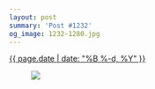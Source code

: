 ```yaml
---
layout: post
summary: 'Post #1232'
og_image: 1232-1280.jpg
---
```


<div class="post">
 <time>
  <a href="/1232">
   {{ page.date | date: "%B %-d, %Y" }}
  </a>
 </time>
 <a href="/1232">
  <figure data-taken="11/21/2020">
   <img sizes="(min-width: 700px) 50vw, calc(100vw - 2rem)" src="{{ site.assets_url }}/1232-640.jpg" srcset="{{ site.assets_url }}/1232-320.jpg 320w, {{ site.assets_url }}/1232-640.jpg 640w, {{ site.assets_url }}/1232-960.jpg 960w, {{ site.assets_url }}/1232-1280.jpg 1280w"/>
  </figure>
 </a>
</div>
